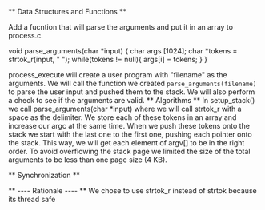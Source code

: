 
** Data Structures and Functions **

Add a fucntion that will parse the arguments and put it in an array to process.c. 


void parse_arguments(char *input)
 {
  char args [1024];
  char *tokens = strtok_r(input, " ");
  while(tokens != null){
  	args[i] = tokens;
	}
    }
   
  process_execute will create a user program with "filename" as the arguments. We will call the function we created 
  ```parse_arguments(filename) ``` to parse the user input and pushed them to the stack. We will also perform a check to see if the arguments are valid. 
** Algorithms **
In setup_stack() we call parse_arguments(char *input) where we will call strtok_r with a space
as the delimiter. We store each of these tokens in an array and increase our argc at the same time.
When we push these tokens onto the stack we start with the last one to the first one, pushing each pointer
onto the stack. This way, we will get each element of argv[] to be in the right order.
To avoid overflowing the stack page we limited the size of the total arguments to be less than
one page size (4 KB).


** Synchronization **




** ---- Rationale ---- **
We chose to use strtok_r instead of strtok because its thread safe
